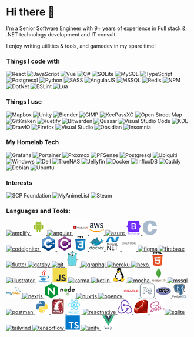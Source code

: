 <h1 align="left">Hi there 👋 </br></h1> 

I'm a Senior Software Engineer with 9+ years of experience in Full stack & .NET technology development and IT consult.

I enjoy writing utilities & tools, and gamedev in my spare time!


<h3>Things I code with</h3>
<p>
    <img alt="React"" src="https://img.shields.io/badge/React-20232A?style=flat-square&logo=react&logoColor=61DAFB" />
    <img alt="JavaScript"" src="https://img.shields.io/badge/JavaScript-323330?style=flat-square&logo=javascript&logoColor=F7DF1E" />
    <img alt="Vue"" src="https://img.shields.io/badge/Vue.js-35495E?style=flat-square&logo=vuedotjs&logoColor=4FC08D" />
    <img alt="C#"" src="https://img.shields.io/badge/C%23-239120?style=flat-square&logo=c-sharp&logoColor=white" />
    <img alt="SQLite"" src="https://img.shields.io/badge/SQLite-07405E?style=flat-square&logo=sqlite&logoColor=white" />
    <img alt="MySQL"" src="https://img.shields.io/badge/MySQL-005C84?style=flat-square&logo=mysql&logoColor=white" />
    <img alt="TypeScript"" src="https://img.shields.io/badge/TypeScript-007ACC?style=flat-square&logo=typescript&logoColor=white" />
    <img alt="Postgresql"" src="https://img.shields.io/badge/PostgreSQL-316192?style=flat-square&logo=postgresql&logoColor=white" />
    <img alt="Python"" src="https://img.shields.io/badge/Python-FFD43B?style=flat-square&logo=python&logoColor=blue" />
    <img alt="SASS"" src="https://img.shields.io/badge/Sass-CC6699?style=flat-square&logo=sass&logoColor=white" />
    <img alt="AngularJS"" src="https://img.shields.io/badge/AngularJS-E23237?style=flat-square&logo=angularjs&logoColor=white" />
    <img alt="MSSQL"" src="https://img.shields.io/badge/Microsoft_SQL_Server-CC2927?style=flat-square&logo=microsoft-sql-server&logoColor=white" />
    <img alt="Redis"" src="https://img.shields.io/static/v1?style=flat-square&message=Redis&color=DC382D&logo=Redis&logoColor=FFFFFF&label=" />
    <img alt="NPM"" src="https://img.shields.io/static/v1?style=flat-square&message=npm&color=CB3837&logo=npm&logoColor=FFFFFF&label=" />
    <img alt="DotNet"" src="https://img.shields.io/badge/.NET-512BD4?style=flat-square&logo=dotnet&logoColor=white" />
    <img alt="ESLint"" src="https://img.shields.io/static/v1?style=flat-square&message=ESLint&color=4B32C3&logo=ESLint&logoColor=FFFFFF&label=" />
    <img alt="Lua"" src="https://img.shields.io/badge/Lua-2C2D72?style=flat-square&logo=lua&logoColor=white" />
</p>

<h3>Things I use</h3>
<p>
    <img alt="Mapbox"" src="https://img.shields.io/static/v1?style=flat-square&message=Mapbox&color=000000&logo=Mapbox&logoColor=FFFFFF&label=" />
    <img alt="Unity"" src="https://img.shields.io/badge/Unity-100000?style=flat-square&logo=unity&logoColor=white" />
    <img alt="Blender"" src="https://img.shields.io/badge/blender-323330.svg?style=flat-square&logo=blender&logoColor=white" />
    <img alt="GIMP"" src="https://img.shields.io/badge/gimp-5C5543?style=flat-square&logo=gimp&logoColor=white" />
    <img alt="KeePassXC"" src="https://img.shields.io/static/v1?style=flat-square&message=KeePassXC&color=6CAC4D&logo=KeePassXC&logoColor=FFFFFF&label=" />
    <img alt="Open Street Map"" src="https://img.shields.io/badge/OpenStreetMap-7EBC6F?style=flat-square&logo=OpenStreetMap&logoColor=white" />
    <img alt="GitKraken"" src="https://img.shields.io/badge/GitKraken-179287?style=flat-square&logo=GitKraken&logoColor=white" />
    <img alt="Vuetify"" src="https://img.shields.io/badge/Vuetify-1867C0?style=flat-square&logo=vuetify&logoColor=white" />
    <img alt="Bitwarden"" src="https://img.shields.io/static/v1?style=flat-square&message=Bitwarden&color=175DDC&logo=Bitwarden&logoColor=FFFFFF&label=" />
    <img alt="Quasar"" src="https://img.shields.io/badge/Quasar-1976D2?style=flat-square&logo=quasar&logoColor=white" />
    <img alt="Visual Studio Code"" src="https://img.shields.io/static/v1?style=flat-square&message=Visual+Studio+Code&color=007ACC&logo=Visual+Studio+Code&logoColor=FFFFFF&label=" />
    <img alt="KDE"" src="https://img.shields.io/static/v1?style=flat-square&message=KDE&color=1D99F3&logo=KDE&logoColor=FFFFFF&label=" />
    <img alt="DrawIO"" src="https://img.shields.io/static/v1?style=flat-square&message=diagrams.net&color=df6c0c&logo=diagrams.net&logoColor=FFFFFF&label=" />
    <img alt="Firefox"" src="https://img.shields.io/badge/Firefox-aa054a?style=flat-square&logo=Firefox&logoColor=ffde3c" />
    <img alt="Visual Studio"" src="https://img.shields.io/static/v1?style=flat-square&message=Visual+Studio&color=5C2D91&logo=Visual+Studio&logoColor=FFFFFF&label=" />
    <img alt="Obsidian"" src="https://img.shields.io/static/v1?style=flat-square&message=Obsidian&color=483699&logo=Obsidian&logoColor=FFFFFF&label=" />
    <img alt="Insomnia"" src="https://img.shields.io/badge/Insomnia-5849be?style=flat-square&logo=Insomnia&logoColor=white" />
</p>


<h3>My Homelab Tech</h3>
<p>
    <img alt="Grafana"" src="https://img.shields.io/static/v1?style=flat-square&message=Grafana&color=1a1b1f&logo=Grafana&logoColor=f16524&label=" />  
    <img alt="Portainer"" src="https://img.shields.io/static/v1?style=flat-square&message=Portainer&color=222222&logo=Portainer&logoColor=13BEF9&label=" />
    <img alt="Proxmox"" src="https://img.shields.io/static/v1?style=flat-square&message=Proxmox&color=222d3d&logo=Proxmox&logoColor=E57000&label=" />
    <img alt="PFSense"" src="https://img.shields.io/static/v1?style=flat-square&message=pfSense&color=1e578b&logo=pfSense&logoColor=FFFFFF&label=" />
    <img alt="Postgresql"" src="https://img.shields.io/badge/PostgreSQL-316192?style=flat-square&logo=postgresql&logoColor=white" />
    <img alt="Ubiquiti"" src="https://img.shields.io/static/v1?style=flat-square&message=Ubiquiti&color=0559C9&logo=Ubiquiti&logoColor=FFFFFF&label=" />
    <img alt="Windows"" src="https://img.shields.io/static/v1?style=flat-square&message=Windows&color=0078D6&logo=Windows&logoColor=FFFFFF&label=" />
    <img alt="Dell"" src="https://img.shields.io/static/v1?style=flat-square&message=Dell&color=007DB8&logo=Dell&logoColor=FFFFFF&label=" />
    <img alt="TrueNAS"" src="https://img.shields.io/static/v1?style=flat-square&message=TrueNAS&color=0095D5&logo=TrueNAS&logoColor=FFFFFF&label=" />
    <img alt="Jellyfin"" src="https://img.shields.io/static/v1?style=flat-square&message=Jellyfin&color=00A4DC&logo=Jellyfin&logoColor=FFFFFF&label=" />
    <img alt="Docker"" src="https://img.shields.io/static/v1?style=flat-square&message=Docker&color=2496ED&logo=Docker&logoColor=FFFFFF&label=" />
    <img alt="InfluxDB"" src="https://img.shields.io/static/v1?style=flat-square&message=InfluxDB&color=22ADF6&logo=InfluxDB&logoColor=FFFFFF&label=" />
    <img alt="Caddy"" src="https://img.shields.io/static/v1?style=flat-square&message=Caddy&color=5aa3dc&logo=Caddy&logoColor=FFFFFF&label=" />
    <img alt="Debian"" src="https://img.shields.io/static/v1?style=flat-square&message=Debian&color=a80030&logo=Debian&logoColor=FFFFFF&label=" />
    <img alt="Ubuntu"" src="https://img.shields.io/static/v1?style=flat-square&message=Ubuntu&color=5a193d&logo=Ubuntu&logoColor=e95420&label=" />   
</p>


<h3>Interests</h3>
<p>
    <img alt="SCP Foundation"" src="https://img.shields.io/static/v1?style=flat-square&message=SCP+Foundation&color=222222&logo=SCP+Foundation&logoColor=FFFFFF&label=" />
    <img alt="MyAnimeList"" src="https://img.shields.io/static/v1?style=flat-square&message=MyAnimeList&color=2E51A2&logo=MyAnimeList&logoColor=FFFFFF&label=" />
    <img alt="Steam"" src="https://img.shields.io/static/v1?style=flat-square&message=Steam&color=000000&logo=Steam&logoColor=FFFFFF&label=" />
</p>

 
<h3 align="left">Languages and Tools:</h3>
<p align="left"> <a href="https://aws.amazon.com/amplify/" target="_blank" rel="noreferrer"> <img src="https://docs.amplify.aws/assets/logo-dark.svg" alt="amplify" width="40" height="40"/> </a> <a href="https://developer.android.com" target="_blank" rel="noreferrer"> <img src="https://raw.githubusercontent.com/devicons/devicon/master/icons/android/android-original-wordmark.svg" alt="android" width="40" height="40"/> </a> <a href="https://angular.io" target="_blank" rel="noreferrer"> <img src="https://angular.io/assets/images/logos/angular/angular.svg" alt="angular" width="40" height="40"/> </a> <a href="https://angular.io" target="_blank" rel="noreferrer"> <img src="https://raw.githubusercontent.com/devicons/devicon/master/icons/angularjs/angularjs-original-wordmark.svg" alt="angularjs" width="40" height="40"/> </a> <a href="https://aws.amazon.com" target="_blank" rel="noreferrer"> <img src="https://raw.githubusercontent.com/devicons/devicon/master/icons/amazonwebservices/amazonwebservices-original-wordmark.svg" alt="aws" width="40" height="40"/> </a> <a href="https://azure.microsoft.com/en-in/" target="_blank" rel="noreferrer"> <img src="https://www.vectorlogo.zone/logos/microsoft_azure/microsoft_azure-icon.svg" alt="azure" width="40" height="40"/> </a> <a href="https://getbootstrap.com" target="_blank" rel="noreferrer"> <img src="https://raw.githubusercontent.com/devicons/devicon/master/icons/bootstrap/bootstrap-plain-wordmark.svg" alt="bootstrap" width="40" height="40"/> </a> <a href="https://www.cprogramming.com/" target="_blank" rel="noreferrer"> <img src="https://raw.githubusercontent.com/devicons/devicon/master/icons/c/c-original.svg" alt="c" width="40" height="40"/> </a> <a href="https://codeigniter.com" target="_blank" rel="noreferrer"> <img src="https://cdn.worldvectorlogo.com/logos/codeigniter.svg" alt="codeigniter" width="40" height="40"/> </a> <a href="https://www.w3schools.com/cpp/" target="_blank" rel="noreferrer"> <img src="https://raw.githubusercontent.com/devicons/devicon/master/icons/cplusplus/cplusplus-original.svg" alt="cplusplus" width="40" height="40"/> </a> <a href="https://www.w3schools.com/cs/" target="_blank" rel="noreferrer"> <img src="https://raw.githubusercontent.com/devicons/devicon/master/icons/csharp/csharp-original.svg" alt="csharp" width="40" height="40"/> </a> <a href="https://www.w3schools.com/css/" target="_blank" rel="noreferrer"> <img src="https://raw.githubusercontent.com/devicons/devicon/master/icons/css3/css3-original-wordmark.svg" alt="css3" width="40" height="40"/> </a>  <a href="https://www.docker.com/" target="_blank" rel="noreferrer"> <img src="https://raw.githubusercontent.com/devicons/devicon/master/icons/docker/docker-original-wordmark.svg" alt="docker" width="40" height="40"/> </a> <a href="https://dotnet.microsoft.com/" target="_blank" rel="noreferrer"> <img src="https://raw.githubusercontent.com/devicons/devicon/master/icons/dot-net/dot-net-original-wordmark.svg" alt="dotnet" width="40" height="40"/> </a> <a href="https://expressjs.com" target="_blank" rel="noreferrer"> <img src="https://raw.githubusercontent.com/devicons/devicon/master/icons/express/express-original-wordmark.svg" alt="express" width="40" height="40"/> </a> <a href="https://www.figma.com/" target="_blank" rel="noreferrer"> <img src="https://www.vectorlogo.zone/logos/figma/figma-icon.svg" alt="figma" width="40" height="40"/> </a> <a href="https://firebase.google.com/" target="_blank" rel="noreferrer"> <img src="https://www.vectorlogo.zone/logos/firebase/firebase-icon.svg" alt="firebase" width="40" height="40"/> </a> <a href="https://flutter.dev" target="_blank" rel="noreferrer"> <img src="https://www.vectorlogo.zone/logos/flutterio/flutterio-icon.svg" alt="flutter" width="40" height="40"/> </a> <a href="https://www.gatsbyjs.com/" target="_blank" rel="noreferrer"> <img src="https://www.vectorlogo.zone/logos/gatsbyjs/gatsbyjs-icon.svg" alt="gatsby" width="40" height="40"/> </a> <a href="https://git-scm.com/" target="_blank" rel="noreferrer"> <img src="https://www.vectorlogo.zone/logos/git-scm/git-scm-icon.svg" alt="git" width="40" height="40"/> </a> <a href="https://golang.org" target="_blank" rel="noreferrer"> <img src="https://raw.githubusercontent.com/devicons/devicon/master/icons/go/go-original.svg" alt="go" width="40" height="40"/> </a> <a href="https://graphql.org" target="_blank" rel="noreferrer"> <img src="https://www.vectorlogo.zone/logos/graphql/graphql-icon.svg" alt="graphql" width="40" height="40"/> </a> <a href="https://heroku.com" target="_blank" rel="noreferrer"> <img src="https://www.vectorlogo.zone/logos/heroku/heroku-icon.svg" alt="heroku" width="40" height="40"/> </a> <a href="hexo.io/" target="_blank" rel="noreferrer"> <img src="https://www.vectorlogo.zone/logos/hexoio/hexoio-icon.svg" alt="hexo" width="40" height="40"/> </a> <a href="https://www.w3.org/html/" target="_blank" rel="noreferrer"> <img src="https://raw.githubusercontent.com/devicons/devicon/master/icons/html5/html5-original-wordmark.svg" alt="html5" width="40" height="40"/> </a> <a href="https://www.adobe.com/in/products/illustrator.html" target="_blank" rel="noreferrer"> <img src="https://www.vectorlogo.zone/logos/adobe_illustrator/adobe_illustrator-icon.svg" alt="illustrator" width="40" height="40"/> </a> <a href="https://www.java.com" target="_blank" rel="noreferrer"> <img src="https://raw.githubusercontent.com/devicons/devicon/master/icons/java/java-original.svg" alt="java" width="40" height="40"/> </a> <a href="https://developer.mozilla.org/en-US/docs/Web/JavaScript" target="_blank" rel="noreferrer"> <img src="https://raw.githubusercontent.com/devicons/devicon/master/icons/javascript/javascript-original.svg" alt="javascript" width="40" height="40"/> </a> <a href="https://karma-runner.github.io/latest/index.html" target="_blank" rel="noreferrer"> <img src="https://raw.githubusercontent.com/detain/svg-logos/780f25886640cef088af994181646db2f6b1a3f8/svg/karma.svg" alt="karma" width="40" height="40"/> </a> <a href="https://kotlinlang.org" target="_blank" rel="noreferrer"> <img src="https://www.vectorlogo.zone/logos/kotlinlang/kotlinlang-icon.svg" alt="kotlin" width="40" height="40"/> </a>   <a href="https://www.linux.org/" target="_blank" rel="noreferrer"> <img src="https://raw.githubusercontent.com/devicons/devicon/master/icons/linux/linux-original.svg" alt="linux" width="40" height="40"/> </a> <a href="https://mochajs.org" target="_blank" rel="noreferrer"> <img src="https://www.vectorlogo.zone/logos/mochajs/mochajs-icon.svg" alt="mocha" width="40" height="40"/> </a> <a href="https://www.mongodb.com/" target="_blank" rel="noreferrer"> <img src="https://raw.githubusercontent.com/devicons/devicon/master/icons/mongodb/mongodb-original-wordmark.svg" alt="mongodb" width="40" height="40"/> </a> <a href="https://www.microsoft.com/en-us/sql-server" target="_blank" rel="noreferrer"> <img src="https://www.svgrepo.com/show/303229/microsoft-sql-server-logo.svg" alt="mssql" width="40" height="40"/> </a> <a href="https://www.mysql.com/" target="_blank" rel="noreferrer"> <img src="https://raw.githubusercontent.com/devicons/devicon/master/icons/mysql/mysql-original-wordmark.svg" alt="mysql" width="40" height="40"/> </a>  <a href="https://nextjs.org/" target="_blank" rel="noreferrer"> <img src="https://cdn.worldvectorlogo.com/logos/nextjs-2.svg" alt="nextjs" width="40" height="40"/> </a> <a href="https://www.nginx.com" target="_blank" rel="noreferrer"> <img src="https://raw.githubusercontent.com/devicons/devicon/master/icons/nginx/nginx-original.svg" alt="nginx" width="40" height="40"/> </a> <a href="https://nodejs.org" target="_blank" rel="noreferrer"> <img src="https://raw.githubusercontent.com/devicons/devicon/master/icons/nodejs/nodejs-original-wordmark.svg" alt="nodejs" width="40" height="40"/> </a> <a href="https://nuxtjs.org/" target="_blank" rel="noreferrer"> <img src="https://www.vectorlogo.zone/logos/nuxtjs/nuxtjs-icon.svg" alt="nuxtjs" width="40" height="40"/> </a> <a href="https://opencv.org/" target="_blank" rel="noreferrer"> <img src="https://www.vectorlogo.zone/logos/opencv/opencv-icon.svg" alt="opencv" width="40" height="40"/> </a> <a href="https://www.oracle.com/" target="_blank" rel="noreferrer"> <img src="https://raw.githubusercontent.com/devicons/devicon/master/icons/oracle/oracle-original.svg" alt="oracle" width="40" height="40"/> </a> <a href="https://www.photoshop.com/en" target="_blank" rel="noreferrer"> <img src="https://raw.githubusercontent.com/devicons/devicon/master/icons/photoshop/photoshop-line.svg" alt="photoshop" width="40" height="40"/> </a> <a href="https://www.php.net" target="_blank" rel="noreferrer"> <img src="https://raw.githubusercontent.com/devicons/devicon/master/icons/php/php-original.svg" alt="php" width="40" height="40"/> </a> <a href="https://www.postgresql.org" target="_blank" rel="noreferrer"> <img src="https://raw.githubusercontent.com/devicons/devicon/master/icons/postgresql/postgresql-original-wordmark.svg" alt="postgresql" width="40" height="40"/> </a> <a href="https://postman.com" target="_blank" rel="noreferrer"> <img src="https://www.vectorlogo.zone/logos/getpostman/getpostman-icon.svg" alt="postman" width="40" height="40"/> </a> <a href="https://www.python.org" target="_blank" rel="noreferrer"> <img src="https://raw.githubusercontent.com/devicons/devicon/master/icons/python/python-original.svg" alt="python" width="40" height="40"/> </a> <a href="https://rubyonrails.org" target="_blank" rel="noreferrer"> <img src="https://raw.githubusercontent.com/devicons/devicon/master/icons/rails/rails-original-wordmark.svg" alt="rails" width="40" height="40"/> </a> <a href="https://reactjs.org/" target="_blank" rel="noreferrer"> <img src="https://raw.githubusercontent.com/devicons/devicon/master/icons/react/react-original-wordmark.svg" alt="react" width="40" height="40"/> </a> <a href="https://reactnative.dev/" target="_blank" rel="noreferrer"> <img src="https://reactnative.dev/img/header_logo.svg" alt="reactnative" width="40" height="40"/> </a> <a href="https://redux.js.org" target="_blank" rel="noreferrer"> <img src="https://raw.githubusercontent.com/devicons/devicon/master/icons/redux/redux-original.svg" alt="redux" width="40" height="40"/> </a> <a href="https://www.ruby-lang.org/en/" target="_blank" rel="noreferrer"> <img src="https://raw.githubusercontent.com/devicons/devicon/master/icons/ruby/ruby-original.svg" alt="ruby" width="40" height="40"/> </a>  <a href="https://sass-lang.com" target="_blank" rel="noreferrer"> <img src="https://raw.githubusercontent.com/devicons/devicon/master/icons/sass/sass-original.svg" alt="sass" width="40" height="40"/> </a> <a href="https://www.sqlite.org/" target="_blank" rel="noreferrer"> <img src="https://www.vectorlogo.zone/logos/sqlite/sqlite-icon.svg" alt="sqlite" width="40" height="40"/> </a> <a href="https://tailwindcss.com/" target="_blank" rel="noreferrer"> <img src="https://www.vectorlogo.zone/logos/tailwindcss/tailwindcss-icon.svg" alt="tailwind" width="40" height="40"/> </a> <a href="https://www.tensorflow.org" target="_blank" rel="noreferrer"> <img src="https://www.vectorlogo.zone/logos/tensorflow/tensorflow-icon.svg" alt="tensorflow" width="40" height="40"/> </a> <a href="https://www.typescriptlang.org/" target="_blank" rel="noreferrer"> <img src="https://raw.githubusercontent.com/devicons/devicon/master/icons/typescript/typescript-original.svg" alt="typescript" width="40" height="40"/> </a> <a href="https://unity.com/" target="_blank" rel="noreferrer"> <img src="https://www.vectorlogo.zone/logos/unity3d/unity3d-icon.svg" alt="unity" width="40" height="40"/> </a> <a href="https://vuejs.org/" target="_blank" rel="noreferrer"> <img src="https://raw.githubusercontent.com/devicons/devicon/master/icons/vuejs/vuejs-original-wordmark.svg" alt="vuejs" width="40" height="40"/> </a>  </p>
 

